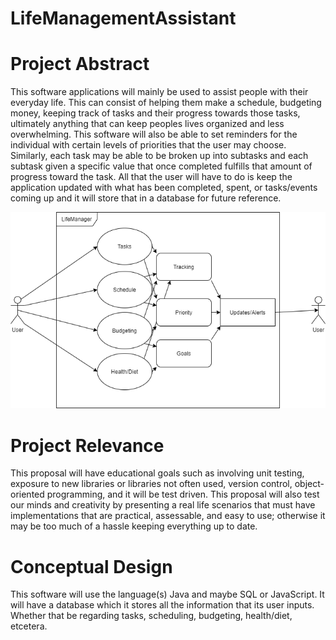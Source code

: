 # LifeManagementAssistant

# Project Abstract
This software applications will mainly be used to assist people with their everyday life. This can consist of helping them make a schedule, budgeting money, keeping track of tasks and their progress towards those tasks, ultimately anything that can keep peoples lives organized and less overwhelming. This software will also be able to set reminders for the individual with certain levels of priorities that the user may choose. Similarly, each task may be able to be broken up into subtasks and each subtask given a specific value that once completed fulfills that amount of progress toward the task. All that the user will have to do is keep the application updated with what has been completed, spent, or tasks/events coming up and it will store that in a database for future reference.


![alt text](https://github.com/RaymondLaubert/LifeManagementAssistant/blob/master/LifeManagementAssistant(Non-Technical).png)


# Project Relevance
This proposal will have educational goals such as involving unit testing, exposure to new libraries or libraries not often used, version control, object-oriented programming, and it will be test driven. This proposal will also test our minds and creativity by presenting a real life scenarios that must have implementations that are practical, assessable, and easy to use; otherwise it may be too much of a hassle keeping everything up to date.

# Conceptual Design
This software will use the language(s) Java and maybe SQL or JavaScript. It will have a database which it stores all the information that its user inputs. Whether that be regarding tasks, scheduling, budgeting, health/diet, etcetera.


